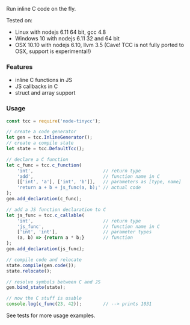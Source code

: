 Run inline C code on the fly.

Tested on:

- Linux with nodejs 6.11 64 bit, gcc 4.8
- Windows 10 with nodejs 6.11 32 and 64 bit
- OSX 10.10 with nodejs 6.10, llvm 3.5 (Cave! TCC is not fully
ported to OSX, support is experimental!)

### Features

- inline C functions in JS
- JS callbacks in C
- struct and array support

### Usage

```javascript
const tcc = require('node-tinycc');

// create a code generator
let gen = tcc.InlineGenerator();
// create a compile state
let state = tcc.DefaultTcc();

// declare a C function
let c_func = tcc.c_function(
    'int',                          // return type
    'add',                          // function name in C
    [['int', 'a'], ['int', 'b']],   // parameters as [type, name]
    'return a + b + js_func(a, b);' // actual code
);
gen.add_declaration(c_func);

// add a JS function declaration to C
let js_func = tcc.c_callable(
    'int',                          // return type
    'js_func',                      // function name in C
    ['int', 'int'],                 // parameter types
    (a, b) => {return a * b;}       // function
);
gen.add_declaration(js_func);

// compile code and relocate
state.compile(gen.code());
state.relocate();

// resolve symbols between C and JS
gen.bind_state(state);

// now the C stuff is usable
console.log(c_func(23, 42));        // --> prints 1031
```
See tests for more usage examples.
